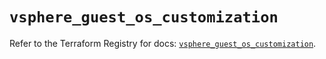 # `vsphere_guest_os_customization`

Refer to the Terraform Registry for docs: [`vsphere_guest_os_customization`](https://registry.terraform.io/providers/hashicorp/vsphere/2.6.1/docs/resources/guest_os_customization).
